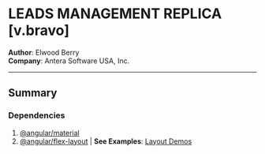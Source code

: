 # LEADS MANAGEMENT REPLICA [v.bravo]
**Author**: Elwood Berry  
**Company**: Antera Software USA, Inc.  

---  

## Summary  


### Dependencies  
1. [@angular/material](https://www.npmjs.com/package/@angular/material)
2. [@angular/flex-layout](https://www.npmjs.com/package/@angular/flex-layout) | **See Examples**: [Layout Demos](https://tburleson-layouts-demos.firebaseapp.com/#/docs)